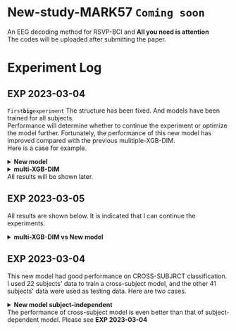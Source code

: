 # New-study-MARK57 `Coming soon`
An EEG decoding method for RSVP-BCI and **All you need is attention** <br>
The codes will be uploaded after submitting the paper.
# Experiment Log
## EXP 2023-03-04 
`First`**`big`**`experiment`
The structure has been fixed. And models have been trained for all subjects.<br> Performance will determine whether to continue the experiment or optimize the model further. Fortunately, the performance of this new model has improved compared with the previous mulitiple-XGB-DIM. <br>
Here is a case for example.<br>
<details><summary><b>New model</b></summary>
  <b>New model subject-dependent:</b><br>
![sub5.png](https://raw.githubusercontent.com/bowenliee/New-study-MARK57/master/example/sub5.png)<br>
 </details>
<details><summary><b>multi-XGB-DIM</b></summary>
  <b>multi-XGB-DIM subject-dependent:</b><br>
![sub5_comparison.png](https://raw.githubusercontent.com/bowenliee/New-study-MARK57/master/example/sub5_comparison.png)<br>
</details>
All results will be shown later.

## EXP 2023-03-05 
All results are shown below. It is indicated that I can continue the experiments.<br>
<details><summary><b>multi-XGB-DIM vs New model</b></summary>
 <b>subject-dependent:</b><br>
![comparison.png](https://raw.githubusercontent.com/bowenliee/New-study-MARK57/master/example/comparison.png)<br>
 </details>
 
## EXP 2023-03-04
This new model had good performance on CROSS-SUBJRCT classification. I used 22 subjects' data to train a cross-subject model, and the other 41 subjects' data were used as testing data. Here are two cases.
<details><summary><b>New model subject-independent</b></summary>
Subject 5 N_G 1 BA 0.817454 ACC 0.838063 TPR 0.796154 FPR 0.161245 AUC 0.876462<br>
Subject 5 N_G 5 BA 0.844047 ACC 0.875500 TPR 0.811538 FPR 0.123443 AUC 0.914418<br>
Subject 5 N_G 10 BA 0.850357 ACC 0.876750 TPR 0.823077 FPR 0.122363 AUC 0.921953<br>
Subject 5 N_G 15 BA 0.857683 ACC 0.880000 TPR 0.834615 FPR 0.119250 AUC 0.925092<br>
Subject 5 N_G 20 BA 0.863769 ACC 0.880813 TPR 0.846154 FPR 0.118615 AUC 0.927052<br>
Subject 5 N_G 25 BA 0.863706 ACC 0.880688 TPR 0.846154 FPR 0.118742 AUC 0.928445<br>
Subject 5 N_G 30 BA 0.858223 ACC 0.881063 TPR 0.834615 FPR 0.118170 AUC 0.927787<br>
Subject 5 N_G 35 BA 0.861719 ACC 0.880500 TPR 0.842308 FPR 0.118869 AUC 0.927867<br>
Subject 5 N_G 40 BA 0.859733 ACC 0.880313 TPR 0.838462 FPR 0.118996 AUC 0.927082<br>
Subject 5 N_G 50 BA 0.860368 ACC 0.881563 TPR 0.838462 FPR 0.117726 AUC 0.927814<br>
Subject 6 N_G 1 BA 0.801718 ACC 0.908500 TPR 0.691406 FPR 0.087970 AUC 0.904073<br>
Subject 6 N_G 5 BA 0.859470 ACC 0.942750 TPR 0.773438 FPR 0.054497 AUC 0.936398<br>
Subject 6 N_G 10 BA 0.858978 ACC 0.945563 TPR 0.769531 FPR 0.051575 AUC 0.943214<br>
Subject 6 N_G 15 BA 0.863392 ACC 0.946688 TPR 0.777344 FPR 0.050559 AUC 0.942406<br>
Subject 6 N_G 20 BA 0.862074 ACC 0.947875 TPR 0.773438 FPR 0.049289 AUC 0.941006<br>
Subject 6 N_G 25 BA 0.865219 ACC 0.946500 TPR 0.781250 FPR 0.050813 AUC 0.940643<br>
Subject 6 N_G 30 BA 0.864250 ACC 0.948375 TPR 0.777344 FPR 0.048844 AUC 0.940831<br>
 ...<br>
</details>
The performance of cross-subject model is even better than that of subject-dependent model. Please see <b>EXP 2023-03-04</b>
